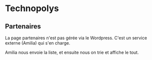 # Technopolys
 
## Partenaires
La page partenaires n'est pas gérée via le Wordpress. C'est un service externe (Amilia) qui s'en charge.
 
Amilia nous envoie la liste, et ensuite nous on trie et affiche le tout.
 

